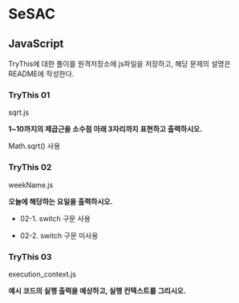 # SeSAC

## JavaScript

TryThis에 대한 풀이를 원격저장소에 js파일을 저장하고, 해당 문제의 설명은 README에 작성한다.

### TryThis 01

sqrt.js

**1~10까지의 제곱근을 소수점 아래 3자리까지 표현하고 출력하시오.**

Math.sqrt() 사용

### TryThis 02

weekName.js

**오늘에 해당하는 요일을 출력하시오.**

- 02-1. switch 구문 사용

- 02-2. switch 구문 미사용 

### TryThis 03

execution_context.js

**예시 코드의 실행 출력을 예상하고, 실행 컨텍스트를 그리시오.**